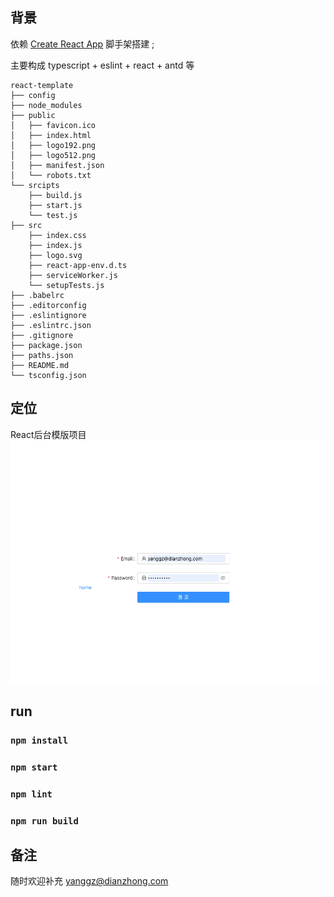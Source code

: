 ## 背景
依赖 [Create React App](https://github.com/facebook/create-react-app) 脚手架搭建 ; 

主要构成 typescript + eslint + react + antd 等

```
react-template
├── config
├── node_modules
├── public
│   ├── favicon.ico
│   ├── index.html
│   ├── logo192.png
│   ├── logo512.png
│   ├── manifest.json
│   └── robots.txt
└── srcipts
    ├── build.js
    ├── start.js
    └── test.js
├── src
    ├── index.css
    ├── index.js
    ├── logo.svg
    ├── react-app-env.d.ts
    ├── serviceWorker.js
    └── setupTests.js
├── .babelrc
├── .editorconfig
├── .eslintignore
├── .eslintrc.json
├── .gitignore
├── package.json
├── paths.json
├── README.md
└── tsconfig.json

```

## 定位
React后台模版项目
![img.png](img.png)
## run
### `npm install`
### `npm start`
### `npm lint`
### `npm run build`

## 备注
随时欢迎补充 [yanggz@dianzhong.com](https://qiye.aliyun.com/)
